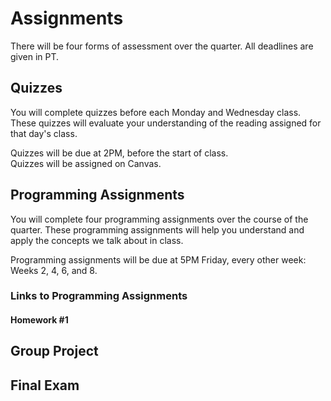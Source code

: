 # Assignments

There will be four forms of assessment over the quarter. All deadlines are given in PT.

## Quizzes

You will complete quizzes before each Monday and Wednesday class. These quizzes will evaluate your understanding of the reading assigned for that day's class.  

Quizzes will be due at 2PM, before the start of class.  
Quizzes will be assigned on Canvas.

## Programming Assignments

You will complete four programming assignments over the course of the quarter. These programming assignments will help you understand and apply the concepts we talk about in class. 

Programming assignments will be due at 5PM Friday, every other week: Weeks 2, 4, 6, and 8.

### Links to Programming Assignments 

#### Homework #1

## Group Project

## Final Exam

